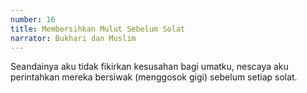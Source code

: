 ```yaml
---
number: 16
title: Membersihkan Mulut Sebelum Solat
narrator: Bukhari dan Muslim
---
```


Seandainya aku tidak fikirkan kesusahan bagi umatku, nescaya aku perintahkan mereka bersiwak (menggosok gigi) sebelum setiap solat.
